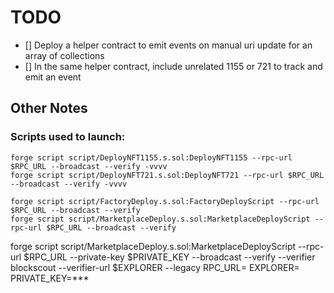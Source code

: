 # TODO
- [] Deploy a helper contract to emit events on manual uri update for an array of collections 
- [] In the same helper contract, include unrelated 1155 or 721 to track and emit an event 


## Other Notes

### Scripts used to launch:
```
forge script script/DeployNFT1155.s.sol:DeployNFT1155 --rpc-url $RPC_URL --broadcast --verify -vvvv
forge script script/DeployNFT721.s.sol:DeployNFT721 --rpc-url $RPC_URL --broadcast --verify -vvvv

forge script script/FactoryDeploy.s.sol:FactoryDeployScript --rpc-url $RPC_URL --broadcast --verify
forge script script/MarketplaceDeploy.s.sol:MarketplaceDeployScript --rpc-url $RPC_URL --broadcast --verify
```

forge script script/MarketplaceDeploy.s.sol:MarketplaceDeployScript     --rpc-url $RPC_URL     --private-key $PRIVATE_KEY     --broadcast     --verify     --verifier blockscout     --verifier-url $EXPLORER --legacy
RPC_URL=
EXPLORER=
PRIVATE_KEY=***

